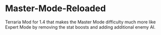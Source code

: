 # Master-Mode-Reloaded
Terraria Mod for 1.4 that makes the Master Mode difficulty much more like Expert Mode by removing the stat boosts and adding additional enemy AI.
